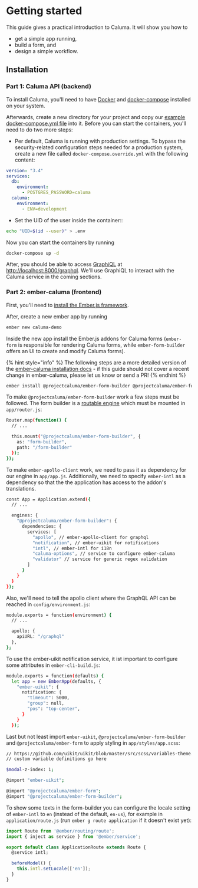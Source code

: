 # Getting started

This guide gives a practical introduction to Caluma. It will show you how to

* get a simple app running,
* build a form, and
* design a simple workflow.

## Installation

### Part 1: Caluma API (backend)

To install Caluma, you'll need to have [Docker](https://docs.docker.com/install/) and [docker-compose](https://docs.docker.com/compose/install/) installed on your system.

Afterwards, create a new directory for your project and copy our [example docker-compose.yml file](https://github.com/projectcaluma/caluma/blob/main/docker-compose.yml) into it. Before you can start the containers, you'll need to do two more steps:

* Per default, Caluma is running with production settings. To bypass the security-related configuration steps needed for a production system, create a new file called `docker-compose.override.yml` with the following content:

```yml
version: "3.4"
services:
  db:
    environment:
      - POSTGRES_PASSWORD=caluma
  caluma:
    environment:
      - ENV=development
```

* Set the UID of the user inside the container::

```bash
echo "UID=$(id --user)" > .env
```

Now you can start the containers by running

```bash
docker-compose up -d
```

After, you should be able to access [GraphiQL](https://github.com/graphql/graphiql) at [http://localhost:8000/graphql](http://localhost:8000/graphql). We'll use GraphiQL to interact with the Caluma service in the coming sections.

### Part 2: ember-caluma (frontend)

First, you'll need to [install the Ember.js framework](https://guides.emberjs.com/release/getting-started/quick-start/).

After, create a new ember app by running

```bash
ember new caluma-demo
```

Inside the new app install the Ember.js addons for Caluma forms (`ember-form` is responsible for rendering Caluma forms, while `ember-form-builder` offers an UI to create and modify Caluma forms).

{% hint style="info" %}
The following steps are a more detailed version of the [ember-caluma installation docs](https://docs.caluma.io/ember-caluma/docs) - if this guide should not cover a recent change in ember-caluma, please let us know or send a PR!
{% endhint %}

```bash
ember install @projectcaluma/ember-form-builder @projectcaluma/ember-form
```

To make `@projectcaluma/ember-form-builder` work a few steps must be followed. The form builder is a [routable engine](http://ember-engines.com) which must be mounted in `app/router.js`:

```bash
Router.map(function() {
  // ...

  this.mount("@projectcaluma/ember-form-builder", {
    as: "form-builder",
    path: "/form-builder"
  });
});
```

To make `ember-apollo-client` work, we need to pass it as dependency for our engine in `app/app.js`. Additionally, we need to specify `ember-intl` as a dependency so that the the application has access to the addon's translations.

```bash
const App = Application.extend({
  // ...

  engines: {
    "@projectcaluma/ember-form-builder": {
      dependencies: {
        services: [
          "apollo", // ember-apollo-client for graphql
          "notification", // ember-uikit for notifications
          "intl", // ember-intl for i18n
          "caluma-options", // service to configure ember-caluma
          "validator" // service for generic regex validation
        ]
      }
    }
  }
});
```

Also, we'll need to tell the apollo client where the GraphQL API can be reached in `config/environment.js`:

```bash
module.exports = function(environment) {
  // ...

  apollo: {
    apiURL: "/graphql"
  },
};
```

To use the ember-uikit notification service, it ist important to configure some attributes in `ember-cli-build.js`:

```bash
module.exports = function(defaults) {
  let app = new EmberApp(defaults, {
    "ember-uikit": {
      notification: {
        "timeout": 5000,
        "group": null,
        "pos": "top-center",
      }
    }
  });
```

Last but not least import `ember-uikit`, `@projectcaluma/ember-form-builder` and `@projectcaluma/ember-form` to apply styling in `app/styles/app.scss`:

```bash
// https://github.com/uikit/uikit/blob/master/src/scss/variables-theme.scss
// custom variable definitions go here

$modal-z-index: 1;

@import "ember-uikit";

@import "@projectcaluma/ember-form";
@import "@projectcaluma/ember-form-builder";
```

To show some texts in the form-builder you can configure the locale setting of `ember-intl` to `en` (instead of the default, `en-us`), for example in `application/route.js` (run `ember g route application` if it doesn't exist yet):

```javascript
import Route from '@ember/routing/route';
import { inject as service } from '@ember/service';

export default class ApplicationRoute extends Route {
  @service intl;

  beforeModel() {
    this.intl.setLocale(['en']);
  }
}
```
